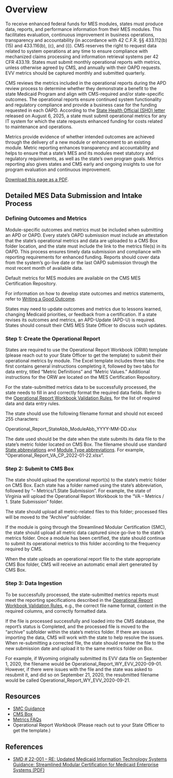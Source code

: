 # Overview

To receive enhanced federal funds for MES modules, states must produce data, reports, and performance information from their MES modules. This facilitates evaluation, continuous improvement in business operations, transparency and accountability (in accordance with 42 C.F.R. §§ 433.112(b)(15) and 433.116(b), (c), and (i)). CMS reserves the right to request data related to system operations at any time to ensure compliance with mechanized claims processing and information retrieval systems per 42 CFR 433.19. States must submit monthly operational reports with metrics, unless otherwise agreed by CMS, and annually with their OAPD requests. EVV metrics should be captured monthly and submitted quarterly. 

CMS reviews the metrics included in the operational reports during the APD review process to determine whether they demonstrate a benefit to the state Medicaid Program and align with CMS-required and/or state-specific outcomes. The operational reports ensure continued system functionality and regulatory compliance and provide a business case for the funding requested in each OAPD. According to the [State Health Official (SHO) letter](https://www.medicaid.gov/federal-policy-guidance/downloads/sho25003.pdf) released on August 6, 2025, a state must submit operational metrics for any IT system for which the state requests enhanced funding for costs related to maintenance and operations. 

Metrics provide evidence of whether intended outcomes are achieved through the delivery of a new module or enhancement to an existing module. Metric reporting enhances transparency and accountability and helps to ensure that a state’s MES and its modules meet statutory and regulatory requirements, as well as the state’s own program goals. Metrics reporting also gives states and CMS early and ongoing insights to use for program evaluation and continuous improvement. 

[Download this page as a PDF](../../Metrics%20Intake%20and%20Procedures%20Manual.pdf). 

## Detailed MES Data Submission and Intake Process

### Defining Outcomes and Metrics

Module-specific outcomes and metrics must be included when submitting an APD or OAPD.  Every state’s OAPD submission must include an attestation that the state’s operational metrics and data are uploaded to a CMS Box folder location, and the state must include the link to the metrics file(s) in its OAPD. This process ensures timely data submission and compliance with reporting requirements for enhanced funding. Reports should cover data from the system’s go-live date or the last OAPD submission through the most recent month of available data.  

Default metrics for MES modules are available on the CMS MES Certification Repository. 

For information on how to develop state outcomes and metrics statements, refer to [Writing a Good Outcome]({{site.baseurl}}/writing-outcome-statements). 

States may need to update outcomes and metrics due to lessons learned, changing Medicaid priorities, or feedback from a certification. If a state revises its outcomes and metrics, an APD-Update (APD-U) is required. States should consult their CMS MES State Officer to discuss such updates.  

### Step 1: Create the Operational Report

States are required to use the Operational Report Workbook (ORW) template (please reach out to your State Officer to get the template) to submit their operational metrics by module. The Excel template includes three tabs: the first contains general instructions completing it, followed by two tabs for data entry, titled “Metric Definitions” and “Metric Values.” Additional instructions for the ORW are located on the MES Certification Repository.   

For the state-submitted metrics data to be successfully processed, the state needs to fill in and correctly format the required data fields. Refer to the [Operational Report Workbook Validation Rules]({{site.baseurl}}/Ongoing%20Reporting/Rules%20and%20Guidelines/), for the list of required data and data entry rules.  

The state should use the following filename format and should not exceed 255 characters: 

Operational_Report_StateAbb_ModuleAbb_YYYY-MM-DD.xlsx 

The date used should be the date when the state submits its data file to the state’s metric folder located on CMS Box. The filename should use standard [State abbreviations]({{site.baseurl}}/Ongoing%20Reporting/State%20Abbreviations/) and [Module Type abbreviations]({{site.baseurl}}/Ongoing%20Reporting/Module%20Abbreviations/).  For example, “Operational_Report_VA_CP_2022-01-22.xlsx”. 

### Step 2: Submit to CMS Box

The state should upload the operational report(s) to the state’s metric folder on CMS Box. Each state has a folder named using the state’s abbreviation, followed by “– Metrics/1.State Submission”. For example, the state of Virginia will upload the Operational Report Workbook to the “VA – Metrics / 1. State Submission” folder. 

The state should upload all metric-related files to this folder; processed files will be moved to the “Archive” subfolder. 

If the module is going through the Streamlined Modular Certification (SMC), the state should upload all metric data captured since go-live to the state’s metrics folder. Once a module has been certified, the state should continue to submit its operational metrics to this folder according to the frequency required by CMS. 

When the state uploads an operational report file to the state appropriate CMS Box folder, CMS will receive an automatic email alert generated by CMS Box. 

### Step 3: Data Ingestion

To be successfully processed, the state-submitted metrics reports must meet the reporting specifications described in the [Operational Report Workbook Validation Rules]({{site.baseurl}}/Ongoing%20Reporting/Rules%20and%20Guidelines/), e.g., the correct file name format, content in the required columns, and correctly formatted data.  

If the file is processed successfully and loaded into the CMS database, the report’s status is Completed, and the processed file is moved to the “archive” subfolder within the state’s metrics folder. If there are issues importing the data, CMS will work with the state to help resolve the issues. When re-submitting a corrected file, the state should rename the file to the new submission date and upload it to the same metrics folder on Box.  

For example, if Wyoming originally submitted its EVV data file on September 1, 2020, the filename would be Operational_Report_WY_EVV_2020-09-01. However, if there were issues with the file and the state was asked to resubmit it, and did so on September 21, 2020, the resubmitted filename would be called Operational_Report_WY_EVV_2020-09-21. 

## Resources

- [SMC Guidance](https://www.medicaid.gov/medicaid/data-systems/certification/streamlined-modular-certification/index.html)
- [CMS Box](https://cmsbox.account.box.com/login)
- [Metrics FAQs]({{site.baseurl}}/FAQs/)
- Operational Report Workbook (Please reach out to your State Officer to get the template.)

## References

- [SMD # 22-001 – RE: Updated Medicaid Information Technology Systems Guidance: Streamlined Modular Certification for Medicaid Enterprise Systems (PDF)](https://www.medicaid.gov/federal-policy-guidance/downloads/smd22001.pdf)
